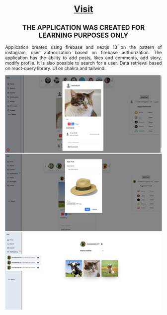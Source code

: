 <h1 align="center"><a href="https://instagram-omega-nine.vercel.app">Visit</a></h1>
<h2 align="center">THE APPLICATION WAS CREATED FOR LEARNING PURPOSES ONLY</h1>
<p align="justify">Application created using firebase and nextjs 13 on the pattern of instagram, user authorization based on firebase authorization. The application has the ability to add posts, likes and comments, add story, modify profile. It is also possible to search for a user. Data retrieval based on react-query library. UI on chakra and tailwind.</p>

<img src="https://github.com/michalmilek/instagram/blob/main/previewPhotos/img1.png" />
<img src="https://github.com/michalmilek/instagram/blob/main/previewPhotos/img2.png" />
<img src="https://github.com/michalmilek/instagram/blob/main/previewPhotos/img3.png" />
